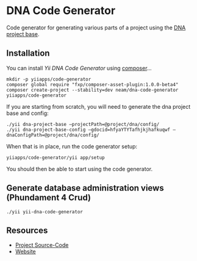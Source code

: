 DNA Code Generator
====================

Code generator for generating various parts of a project using the [DNA project base](http://neamlabs.com/dna-project-base/).

Installation
-----------

You can install _Yii DNA Code Generator_ using [composer](https://getcomposer.org/download/)...

    mkdir -p yiiapps/code-generator
    composer global require "fxp/composer-asset-plugin:1.0.0-beta4"
    composer create-project --stability=dev neam/dna-code-generator yiiapps/code-generator

If you are starting from scratch, you will need to generate the dna project base and config:

    ./yii dna-project-base —projectPath=@project/dna/config/
    ./yii dna-project-base-config —gdocid=hfyaYTYTafhjkjhafkuqwf —dnaConfigPath=@project/dna/config/

When that is in place, run the code generator setup:
    
    yiiapps/code-generator/yii app/setup

You should then be able to start using the code generator.

## Generate database administration views (Phundament 4 Crud)

    ./yii yii-dna-code-generator

Resources
---------

- [Project Source-Code](https://github.com/neam/dna-code-generator)
- [Website](http://neamlabs.com/dna-project-base/)
